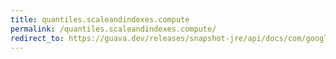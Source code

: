 ```yaml
---
title: quantiles.scaleandindexes.compute
permalink: /quantiles.scaleandindexes.compute/
redirect_to: https://guava.dev/releases/snapshot-jre/api/docs/com/google/common/math/Quantiles.ScaleAndIndexes.html#compute-int...-
---
```

